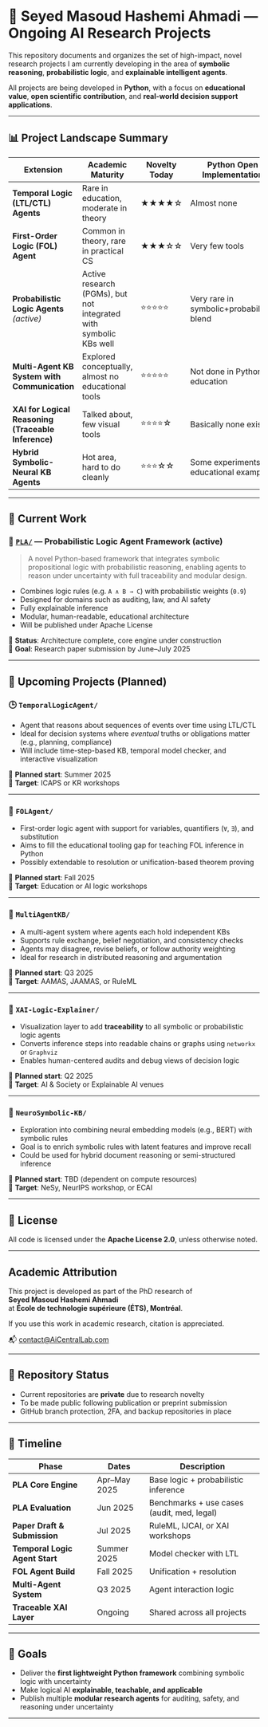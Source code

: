 # 🧠 Seyed Masoud Hashemi Ahmadi — Ongoing AI Research Projects

This repository documents and organizes the set of high-impact, novel research projects I am currently developing in the area of **symbolic reasoning**, **probabilistic logic**, and **explainable intelligent agents**.

All projects are being developed in **Python**, with a focus on **educational value**, **open scientific contribution**, and **real-world decision support applications**.

---

## 📊 Project Landscape Summary

| Extension | Academic Maturity | Novelty Today | Python Open Implementation | Publication Chance |
|----------|-------------------|----------------|------------------------------|---------------------|
| **Temporal Logic (LTL/CTL) Agents** | Rare in education, moderate in theory | ★★★★☆ | Almost none | 🔥 **HIGH** |
| **First-Order Logic (FOL) Agent** | Common in theory, rare in practical CS | ★★★☆☆ | Very few tools | ⚖️ **MEDIUM** |
| **Probabilistic Logic Agents** *(active)* | Active research (PGMs), but not integrated with symbolic KBs well | ⭐⭐⭐⭐⭐ | Very rare in symbolic+probabilistic blend | 🚀 **VERY HIGH** |
| **Multi-Agent KB System with Communication** | Explored conceptually, almost no educational tools | ⭐⭐⭐⭐⭐ | Not done in Python for education | 🚀 **VERY HIGH** |
| **XAI for Logical Reasoning (Traceable Inference)** | Talked about, few visual tools | ⭐⭐⭐⭐☆ | Basically none exist | 🔥 **HIGH** |
| **Hybrid Symbolic-Neural KB Agents** | Hot area, hard to do cleanly | ⭐⭐⭐☆☆ | Some experiments, no educational examples | ⚖️ **MEDIUM** |

---

## 📂 Current Work

### 🔷 [`PLA/`](./PLA) — Probabilistic Logic Agent Framework (active)

> A novel Python-based framework that integrates symbolic propositional logic with probabilistic reasoning, enabling agents to reason under uncertainty with full traceability and modular design.

- Combines logic rules (e.g. `A ∧ B → C`) with probabilistic weights (`0.9`)
- Designed for domains such as auditing, law, and AI safety
- Fully explainable inference
- Modular, human-readable, educational architecture
- Will be published under Apache License

📌 **Status**: Architecture complete, core engine under construction  
📅 **Goal**: Research paper submission by June–July 2025

---

## 🧠 Upcoming Projects (Planned)

### 🕒 `TemporalLogicAgent/`
- Agent that reasons about sequences of events over time using LTL/CTL
- Ideal for decision systems where *eventual* truths or obligations matter (e.g., planning, compliance)
- Will include time-step-based KB, temporal model checker, and interactive visualization

📌 **Planned start**: Summer 2025  
🎯 **Target**: ICAPS or KR workshops

---

### 🧠 `FOLAgent/`
- First-order logic agent with support for variables, quantifiers (`∀`, `∃`), and substitution
- Aims to fill the educational tooling gap for teaching FOL inference in Python
- Possibly extendable to resolution or unification-based theorem proving

📌 **Planned start**: Fall 2025  
🎯 **Target**: Education or AI logic workshops

---

### 🧠 `MultiAgentKB/`
- A multi-agent system where agents each hold independent KBs
- Supports rule exchange, belief negotiation, and consistency checks
- Agents may disagree, revise beliefs, or follow authority weighting
- Ideal for research in distributed reasoning and argumentation

📌 **Planned start**: Q3 2025  
🎯 **Target**: AAMAS, JAAMAS, or RuleML

---

### 🧠 `XAI-Logic-Explainer/`
- Visualization layer to add **traceability** to all symbolic or probabilistic logic agents
- Converts inference steps into readable chains or graphs using `networkx` or `Graphviz`
- Enables human-centered audits and debug views of decision logic

📌 **Planned start**: Q2 2025  
🎯 **Target**: AI & Society or Explainable AI venues

---

### 🧠 `NeuroSymbolic-KB/`
- Exploration into combining neural embedding models (e.g., BERT) with symbolic rules
- Goal is to enrich symbolic rules with latent features and improve recall
- Could be used for hybrid document reasoning or semi-structured inference

📌 **Planned start**: TBD (dependent on compute resources)  
🎯 **Target**: NeSy, NeurIPS workshop, or ECAI

---

## 📄 License

All code is licensed under the **Apache License 2.0**, unless otherwise noted.

---

##  Academic Attribution

This project is developed as part of the PhD research of  
**Seyed Masoud Hashemi Ahmadi**  
at **École de technologie supérieure (ÉTS), Montréal**.

If you use this work in academic research, citation is appreciated.


📬 [contact@AiCentralLab.com](mailto:contact@AiCentralLab.com)

---

## 🔐 Repository Status

- Current repositories are **private** due to research novelty
- To be made public following publication or preprint submission
- GitHub branch protection, 2FA, and backup repositories in place

---

## 📅 Timeline

| Phase | Dates | Description |
|-------|-------|-------------|
| **PLA Core Engine** | Apr–May 2025 | Base logic + probabilistic inference |
| **PLA Evaluation** | Jun 2025 | Benchmarks + use cases (audit, med, legal) |
| **Paper Draft & Submission** | Jul 2025 | RuleML, IJCAI, or XAI workshops |
| **Temporal Logic Agent Start** | Summer 2025 | Model checker with LTL |
| **FOL Agent Build** | Fall 2025 | Unification + resolution |
| **Multi-Agent System** | Q3 2025 | Agent interaction logic |
| **Traceable XAI Layer** | Ongoing | Shared across all projects |

---

## 📌 Goals

- Deliver the **first lightweight Python framework** combining symbolic logic with uncertainty
- Make logical AI **explainable, teachable, and applicable**
- Publish multiple **modular research agents** for auditing, safety, and reasoning under uncertainty

---

